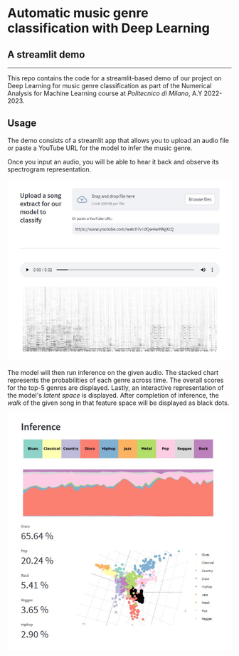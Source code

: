 # Automatic music genre classification with Deep Learning
## A streamlit demo

---

This repo contains the code for a streamlit-based demo of our project on Deep Learning
for music genre classification as part of the Numerical Analysis for Machine Learning course at
*Politecnico di Milano*, A.Y 2022-2023.


Usage
-----
The demo consists of a streamlit app that allows you to upload an audio file
or paste a YouTube URL for the model to infer the music genre.

Once you input an audio, you will be able to hear it back and observe
its spectrogram representation.

![audio_input](images/audio_input.jpg)

The model will then run inference on the given audio. The stacked chart represents
the probabilities of each genre across time. The overall scores for the top-5 genres
are displayed.
Lastly, an interactive representation of the model's *latent space* is displayed. After
completion of inference, the *walk* of the given song in that feature space will be displayed
as black dots.

![inference](images/inference.jpg)